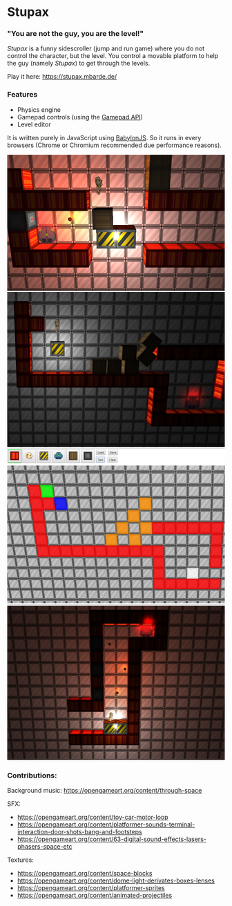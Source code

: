 # Stupax
### "You are not the guy, you are the level!"
*Stupax* is a funny sidescroller (jump and run game) where you do not control the character, but the level. You control a movable platform to help the guy (namely *Stupax*) to get through the levels.

Play it here: https://stupax.mbarde.de/

### Features
- Physics engine
- Gamepad controls (using the [Gamepad API](https://www.smashingmagazine.com/2015/11/gamepad-api-in-web-games/))
- Level editor

It is written purely in JavaScript using [BabylonJS](http://babylonjs.com/).
So it runs in every browsers (Chrome or Chromium recommended due performance reasons).

![Screenshot](https://github.com/mbarde/stupax/blob/master/docs/screen04.png?raw=true)
![Screenshot](https://github.com/mbarde/stupax/blob/master/docs/screen.png?raw=true)
![Screenshot](https://github.com/mbarde/stupax/blob/master/docs/screen03.png?raw=true)
![Screenshot](https://github.com/mbarde/stupax/blob/master/docs/screen02.png?raw=true)

### Contributions:
Background music: https://opengameart.org/content/through-space

SFX:
- https://opengameart.org/content/toy-car-motor-loop
- https://opengameart.org/content/platformer-sounds-terminal-interaction-door-shots-bang-and-footsteps
- https://opengameart.org/content/63-digital-sound-effects-lasers-phasers-space-etc

Textures:
- https://opengameart.org/content/space-blocks
- https://opengameart.org/content/dome-light-derivates-boxes-lenses
- https://opengameart.org/content/platformer-sprites
- https://opengameart.org/content/animated-projectiles
